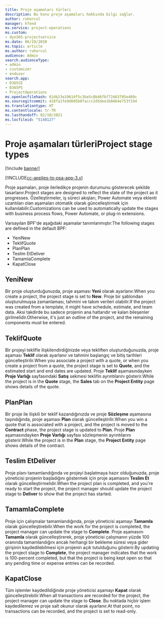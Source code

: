```yaml
---
title: Proje aşamaları türleri
description: Bu konu proje aşamaları hakkında bilgi sağlar.
author: ruhercul
manager: kfend
ms.service: project-operations
ms.custom:
- dyn365-projectservice
ms.date: 06/19/2020
ms.topic: article
ms.author: ruhercul
audience: Admin
search.audienceType:
- admin
- customizer
- enduser
search.app:
- D365CE
- D365PS
- ProjectOperations
ms.openlocfilehash: 61db23e19614f5c3be5c8b46fbf72463705e409c
ms.sourcegitcommit: 418fa1fe9d605b8faccc2d5dee1b04b4e753f194
ms.translationtype: HT
ms.contentlocale: tr-TR
ms.lasthandoff: 02/10/2021
ms.locfileid: "5148127"
---
```

# <a name="project-stage-types"></a><span data-ttu-id="8d5da-103">Proje aşamaları türleri</span><span class="sxs-lookup"><span data-stu-id="8d5da-103">Project stage types</span></span> 

[!include [banner](../includes/psa-now-project-operations.md)]

[!INCLUDE[cc-applies-to-psa-app-3.x](../includes/cc-applies-to-psa-app-3x.md)]

<span data-ttu-id="8d5da-104">Proje aşamaları, proje ilerledikçe projenin durumunu gösterecek şekilde tasarlanır.</span><span class="sxs-lookup"><span data-stu-id="8d5da-104">Project stages are designed to reflect the state of the project as it progresses.</span></span> <span data-ttu-id="8d5da-105">Özelleştirmeler, iş süreci akışları, Power Automate veya eklenti uzantıları olan aşamaları otomatik olarak güncelleştirmek için kullanılabilir.</span><span class="sxs-lookup"><span data-stu-id="8d5da-105">Customizations can be used to automatically update the stages with business process flows, Power Automate, or plug-in extensions.</span></span>

<span data-ttu-id="8d5da-106">Varsayılan BPF'de aşağıdaki aşamalar tanımlanmıştır:</span><span class="sxs-lookup"><span data-stu-id="8d5da-106">The following stages are defined in the default BPF:</span></span>

- <span data-ttu-id="8d5da-107">Yeni</span><span class="sxs-lookup"><span data-stu-id="8d5da-107">New</span></span>
- <span data-ttu-id="8d5da-108">Teklif</span><span class="sxs-lookup"><span data-stu-id="8d5da-108">Quote</span></span>
- <span data-ttu-id="8d5da-109">Plan</span><span class="sxs-lookup"><span data-stu-id="8d5da-109">Plan</span></span>
- <span data-ttu-id="8d5da-110">Teslim Et</span><span class="sxs-lookup"><span data-stu-id="8d5da-110">Deliver</span></span>
- <span data-ttu-id="8d5da-111">Tamamla</span><span class="sxs-lookup"><span data-stu-id="8d5da-111">Complete</span></span>
- <span data-ttu-id="8d5da-112">Kapat</span><span class="sxs-lookup"><span data-stu-id="8d5da-112">Close</span></span> 

## <a name="new"></a><span data-ttu-id="8d5da-113">Yeni</span><span class="sxs-lookup"><span data-stu-id="8d5da-113">New</span></span>

<span data-ttu-id="8d5da-114">Bir proje oluşturduğunuzda, proje aşaması **Yeni** olarak ayarlanır.</span><span class="sxs-lookup"><span data-stu-id="8d5da-114">When you create a project, the project stage is set to **New**.</span></span> <span data-ttu-id="8d5da-115">Proje bir şablondan oluşturulmuşsa zamanlaması, tahmini ve takım verileri olabilir.</span><span class="sxs-lookup"><span data-stu-id="8d5da-115">If the project was created from a template, it might have schedule, estimate, and team data.</span></span> <span data-ttu-id="8d5da-116">Aksi takdirde bu sadece projenin ana hatlarıdır ve kalan bileşenler girilmelidir.</span><span class="sxs-lookup"><span data-stu-id="8d5da-116">Otherwise, it's just an outline of the project, and the remaining components must be entered.</span></span>

## <a name="quote"></a><span data-ttu-id="8d5da-117">Teklif</span><span class="sxs-lookup"><span data-stu-id="8d5da-117">Quote</span></span>

<span data-ttu-id="8d5da-118">Bir projeyi teklifle ilişkilendirdiğinizde veya tekliften oluşturduğunuzda, proje aşaması **Teklif** olarak ayarlanır ve tahmini başlangıç ve bitiş tarihleri güncelleştirilir.</span><span class="sxs-lookup"><span data-stu-id="8d5da-118">When you associate a project with a quote, or when you create a project from a quote, the project stage is set to **Quote**, and the estimated start and end dates are updated.</span></span> <span data-ttu-id="8d5da-119">Proje **Teklif** aşamasındayken **Proje Varlığı** sayfasındaki **Satış** sekmesi teklifin ayrıntılarını gösterir.</span><span class="sxs-lookup"><span data-stu-id="8d5da-119">While the project is in the **Quote** stage, the **Sales** tab on the **Project Entity** page shows details of the quote.</span></span>

## <a name="plan"></a><span data-ttu-id="8d5da-120">Plan</span><span class="sxs-lookup"><span data-stu-id="8d5da-120">Plan</span></span>

<span data-ttu-id="8d5da-121">Bir proje ile ilişkili bir teklif kazandığınızda ve proje **Sözleşme** aşamasına taşındığında, proje aşaması **Plan** olarak güncelleştirilir.</span><span class="sxs-lookup"><span data-stu-id="8d5da-121">When you win a quote that is associated with a project, and the project is moved to the **Contract** phase, the project stage is updated to **Plan**.</span></span> <span data-ttu-id="8d5da-122">Proje **Plan** aşamasındayken **Proje Varlığı** sayfası sözleşmenin ayrıntılarını gösterir.</span><span class="sxs-lookup"><span data-stu-id="8d5da-122">While the project is in the **Plan** stage, the **Project Entity** page shows details of the contract.</span></span>

## <a name="deliver"></a><span data-ttu-id="8d5da-123">Teslim Et</span><span class="sxs-lookup"><span data-stu-id="8d5da-123">Deliver</span></span>

<span data-ttu-id="8d5da-124">Proje planı tamamlandığında ve projeyi başlatmaya hazır olduğunuzda, proje yöneticisi projenin başladığını göstermek için proje aşamasını **Teslim Et** olarak güncelleştirmelidir.</span><span class="sxs-lookup"><span data-stu-id="8d5da-124">When the project plan is completed, and you're ready to start the project, the project manager should update the project stage to **Deliver** to show that the project has started.</span></span>

## <a name="complete"></a><span data-ttu-id="8d5da-125">Tamamla</span><span class="sxs-lookup"><span data-stu-id="8d5da-125">Complete</span></span> 

<span data-ttu-id="8d5da-126">Proje için çalışmalar tamamlandığında, proje yöneticisi aşamayı **Tamamla** olarak güncelleştirebilir.</span><span class="sxs-lookup"><span data-stu-id="8d5da-126">When the work for the project is completed, the project manager can update the stage to **Complete**.</span></span> <span data-ttu-id="8d5da-127">Proje aşamasını **Tamamla** olarak güncelleştirerek, proje yöneticisi çalışmanın yüzde 100 oranında tamamlandığını ancak herhangi bir bekleme süresi veya gider girişinin kaydedilebilmesi için projenin açık tutulduğunu gösterir.</span><span class="sxs-lookup"><span data-stu-id="8d5da-127">By updating the project stage to **Complete**, the project manager indicates that the work is 100-percent completed, but that the project is being kept open so that any pending time or expense entries can be recorded.</span></span>

## <a name="close"></a><span data-ttu-id="8d5da-128">Kapat</span><span class="sxs-lookup"><span data-stu-id="8d5da-128">Close</span></span>

<span data-ttu-id="8d5da-129">Tüm işlemler kaydedildiğinde proje yöneticisi aşamayı **Kapat** olarak güncelleştirebilir.</span><span class="sxs-lookup"><span data-stu-id="8d5da-129">When all transactions are recorded for the project, the project manager can update the stage to **Close**.</span></span> <span data-ttu-id="8d5da-130">Bu noktada hiçbir işlem kaydedilemez ve proje salt okunur olarak ayarlanır.</span><span class="sxs-lookup"><span data-stu-id="8d5da-130">At that point, no transactions can be recorded, and the project is set to read-only.</span></span>
